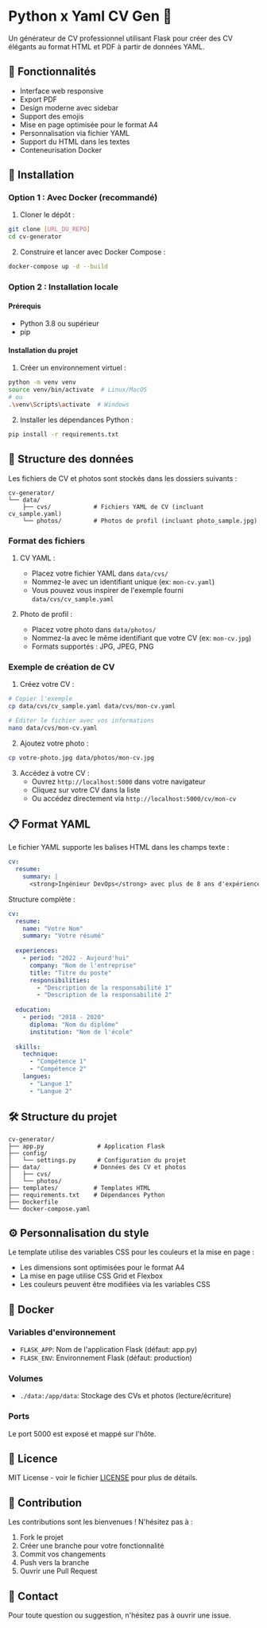# Python x Yaml CV Gen 📄

Un générateur de CV professionnel utilisant Flask pour créer des CV élégants au format HTML et PDF à partir de données YAML.

## 🌟 Fonctionnalités

- Interface web responsive
- Export PDF
- Design moderne avec sidebar
- Support des emojis
- Mise en page optimisée pour le format A4
- Personnalisation via fichier YAML
- Support du HTML dans les textes
- Conteneurisation Docker

## 🚀 Installation

### Option 1 : Avec Docker (recommandé)

1. Cloner le dépôt :
```bash
git clone [URL_DU_REPO]
cd cv-generator
```

2. Construire et lancer avec Docker Compose :
```bash
docker-compose up -d --build
```

### Option 2 : Installation locale

#### Prérequis

- Python 3.8 ou supérieur
- pip

#### Installation du projet

1. Créer un environnement virtuel :
```bash
python -m venv venv
source venv/bin/activate  # Linux/MacOS
# ou
.\venv\Scripts\activate  # Windows
```

2. Installer les dépendances Python :
```bash
pip install -r requirements.txt
```

## 📁 Structure des données

Les fichiers de CV et photos sont stockés dans les dossiers suivants :
```
cv-generator/
└── data/
    ├── cvs/            # Fichiers YAML de CV (incluant cv_sample.yaml)
    └── photos/         # Photos de profil (incluant photo_sample.jpg)
```

### Format des fichiers

1. CV YAML : 
   - Placez votre fichier YAML dans `data/cvs/`
   - Nommez-le avec un identifiant unique (ex: `mon-cv.yaml`)
   - Vous pouvez vous inspirer de l'exemple fourni `data/cvs/cv_sample.yaml`

2. Photo de profil :
   - Placez votre photo dans `data/photos/`
   - Nommez-la avec le même identifiant que votre CV (ex: `mon-cv.jpg`)
   - Formats supportés : JPG, JPEG, PNG

### Exemple de création de CV

1. Créez votre CV :
```bash
# Copier l'exemple
cp data/cvs/cv_sample.yaml data/cvs/mon-cv.yaml

# Éditer le fichier avec vos informations
nano data/cvs/mon-cv.yaml
```

2. Ajoutez votre photo :
```bash
cp votre-photo.jpg data/photos/mon-cv.jpg
```

3. Accédez à votre CV :
   - Ouvrez `http://localhost:5000` dans votre navigateur
   - Cliquez sur votre CV dans la liste
   - Ou accédez directement via `http://localhost:5000/cv/mon-cv`

## 📋 Format YAML

Le fichier YAML supporte les balises HTML dans les champs texte :
```yaml
cv:
  resume:
    summary: |
      <strong>Ingénieur DevOps</strong> avec plus de 8 ans d'expérience...
```

Structure complète :
```yaml
cv:
  resume:
    name: "Votre Nom"
    summary: "Votre résumé"
  
  experiences:
    - period: "2022 - Aujourd'hui"
      company: "Nom de l'entreprise"
      title: "Titre du poste"
      responsibilities:
        - "Description de la responsabilité 1"
        - "Description de la responsabilité 2"
  
  education:
    - period: "2018 - 2020"
      diploma: "Nom du diplôme"
      institution: "Nom de l'école"
  
  skills:
    technique:
      - "Compétence 1"
      - "Compétence 2"
    langues:
      - "Langue 1"
      - "Langue 2"
```

## 🛠️ Structure du projet

```
cv-generator/
├── app.py               # Application Flask
├── config/
│   └── settings.py      # Configuration du projet
├── data/               # Données des CV et photos
│   ├── cvs/
│   └── photos/
├── templates/          # Templates HTML
├── requirements.txt    # Dépendances Python
├── Dockerfile         
└── docker-compose.yaml
```

## ⚙️ Personnalisation du style

Le template utilise des variables CSS pour les couleurs et la mise en page :
- Les dimensions sont optimisées pour le format A4
- La mise en page utilise CSS Grid et Flexbox
- Les couleurs peuvent être modifiées via les variables CSS

## 🐳 Docker

### Variables d'environnement
- `FLASK_APP`: Nom de l'application Flask (défaut: app.py)
- `FLASK_ENV`: Environnement Flask (défaut: production)

### Volumes
- `./data:/app/data`: Stockage des CVs et photos (lecture/écriture)

### Ports
Le port 5000 est exposé et mappé sur l'hôte.

## 📄 Licence

MIT License - voir le fichier [LICENSE](LICENSE) pour plus de détails.

## 🤝 Contribution

Les contributions sont les bienvenues ! N'hésitez pas à :
1. Fork le projet
2. Créer une branche pour votre fonctionnalité
3. Commit vos changements
4. Push vers la branche
5. Ouvrir une Pull Request

## 📧 Contact

Pour toute question ou suggestion, n'hésitez pas à ouvrir une issue.